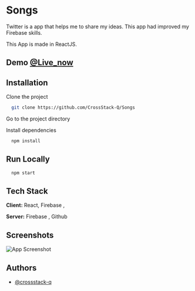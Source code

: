 # Songs

Twitter is a app that helps me to share my ideas.
This app had improved my Firebase skills.

This App is made in ReactJS.

## Demo [@Live_now](https://twitter-330e8.web.app/)


## Installation

Clone the project

```bash
  git clone https://github.com/CrossStack-Q/Songs
```
Go to the project directory

Install dependencies

```bash
  npm install
```

## Run Locally

```bash
  npm start
```




## Tech Stack

**Client:** React, Firebase , 

**Server:** Firebase , Github


## Screenshots

![App Screenshot](https://github.com/CrossStack-Q/Twitter/blob/main/Screenshots/one.png?raw=true)


## Authors

- [@crossstack-q](https://www.github.com/crossstack-q)
